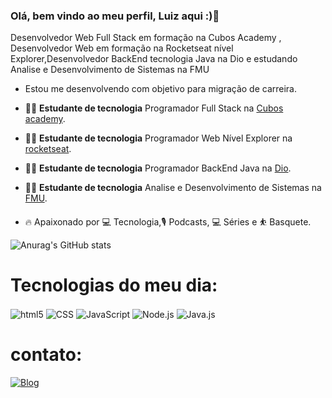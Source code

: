 ### Olá, bem vindo ao meu perfil, Luiz aqui :)👋
Desenvolvedor Web Full Stack em formação na Cubos Academy , Desenvolvedor Web em formação na Rocketseat nível Explorer,Desenvolvedor BackEnd tecnologia Java na Dio 
e estudando Analise e Desenvolvimento de Sistemas na FMU

- Estou me desenvolvendo com  objetivo para migração de carreira.

- 👨‍💻 **Estudante de tecnologia** Programador Full Stack na [Cubos academy](https://cubos.academy/).

- 👨‍💻 **Estudante de tecnologia** Programador Web Nível Explorer na [rocketseat](https://www.rocketseat.com.br/).
- 👨‍💻 **Estudante de tecnologia** Programador BackEnd Java na [Dio](https://www.dio.me/).

- 👨‍💻 **Estudante de tecnologia** Analise e Desenvolvimento de Sistemas na [FMU](https://portal.fmu.br/).

- 🔥 Apaixonado por 💻  Tecnologia,🎙️ Podcasts, 💻  Séries e ⛹️ Basquete. 

![Anurag's GitHub stats](https://github-readme-stats.vercel.app/api?username=LuizMoura-88&show_icons=true&theme=cobalt)



          



# Tecnologias do meu dia:

<div style="display: inline_block"  >

<img align="center" src="https://img.shields.io/badge/HTML-239120?style=for-the-badge&logo=html5&logoColor=white" alt="html5">


<img align="center" src="https://img.shields.io/badge/CSS-239120?&style=for-the-badge&logo=css3&logoColor=white" alt="CSS"> 

<img align="center" src="https://img.shields.io/badge/JavaScript-F7DF1E?style=for-the-badge&logo=javascript&logoColor=black" alt="JavaScript">

<img align="center" src="https://img.shields.io/badge/Node.js-43853D?style=for-the-badge&logo=node.js&logoColor=white" alt="Node.js">

<img align="center" src="https://img.shields.io/badge/Java-ED8B00?style=for-the-badge&logo=openjdk&logoColor=white" alt="Java.js">



</div>





# contato: <div style="display: inline">

[![Blog](https://img.shields.io/badge/LinkedIn-0077B5?style=for-the-badge&logo=linkedin&logoColor=white)](linkedin.com/in/luiz-moura-b60099252)

</div>

          


        
          

